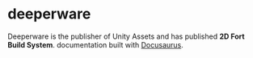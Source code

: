 # deeperware
Deeperware is the publisher of Unity Assets and has published **2D Fort Build System**.
documentation built with [Docusaurus](https://docusaurus.io/).
